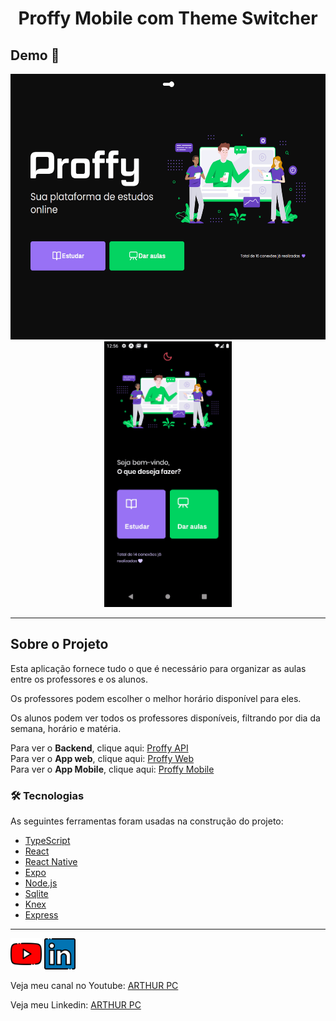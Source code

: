 <h1 style="text-align: center; font-weight: bold;">Proffy Mobile com Theme Switcher</h1>

## Demo 📸

<div align="center" >
  <img src="./github/GifWeb.gif" alt="demo-web" height="425">
  <img src="./github/GifMobile.gif" alt="demo-mobile" height="425">
</div>

---

## Sobre o Projeto

Esta aplicação fornece tudo o que é necessário para organizar as aulas entre os professores e os alunos.

Os professores podem escolher o melhor horário disponível para eles.

Os alunos podem ver todos os professores disponíveis, filtrando por dia da semana, horário e matéria.

Para ver o **Backend**, clique aqui: [Proffy API](https://github.com/ARTHURPC03/Proffy-API) <br />
Para ver o **App web**, clique aqui: [Proffy Web](https://github.com/ARTHURPC03/Proffy) <br />
Para ver o **App Mobile**, clique aqui: [Proffy Mobile](https://github.com/ARTHURPC03/Proffy-Mobile)

### 🛠 Tecnologias

As seguintes ferramentas foram usadas na construção do projeto:

- [TypeScript](https://www.typescriptlang.org/)
- [React](https://pt-br.reactjs.org/)
- [React Native](https://reactnative.dev/)
- [Expo](https://expo.io/)
- [Node.js](https://nodejs.org/en/)
- [Sqlite](https://www.sqlite.org/index.html)
- [Knex](http://knexjs.org/)
- [Express](https://expressjs.com/)

---


<a href="https://www.youtube.com/c/arthurpc">
<img src="./github/youtube.png" alt="youtube" height="50"></a>
<a href="https://www.linkedin.com/in/arthurpc03/">
<img src="./github/linkedin.png" alt="linkedin" height="50"></a>
<br />

Veja meu canal no Youtube: [ARTHUR PC](https://www.youtube.com/c/arthurpc)

Veja meu Linkedin: [ARTHUR PC](https://www.linkedin.com/in/arthurpc03/)

